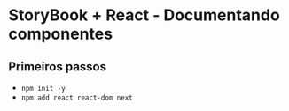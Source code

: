 # StoryBook + React - Documentando componentes

## Primeiros passos

- `npm init -y`
- `npm add react react-dom next`